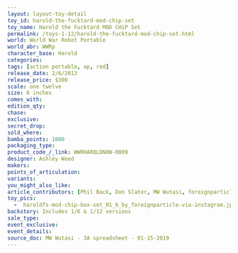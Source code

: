 ```yaml
---
layout: layout-toy-detail 
toy_id: harold-the-fucktard-mod-chip-set
toy_name: Harold the Fucktard MOD CHiP Set
permalink: /toys-1-12/harold-the-fucktard-mod-chip-set.html
world: World War Robot Portable
world_abr: WWRp
character_base: Harold
categories: 
tags: [action portable, ap, red] 
release_date: 2/6/2013
release_price: $300 
scale: one twelve
size: 6 inches
comes_with: 
edition_qty: 
chase: 
exclusive: 
secret_drop: 
sold_where: 
bamba_points: 1000
packaging_type: 
product_code_/_link: WWRHAROLDNOW-0009
designer: Ashley Wood
makers: 
points_of_articulation: 
variants: 
you_might_also_like: 
article_contributors: [Phil Back, Don Slater, MW Wutasi, foreignparticle]
toy_pics: 
  -  haroldfs-mod-chip-box-set_01_6_by_foreignparticle-via-instagram.jpg
backstory: Includes 1/6 & 1/12 versions
sale_type: 
event_exclusive: 
event_details: 
source_doc: MW Wutasi - 3A spreadsheet - 01-15-2019
---
```

